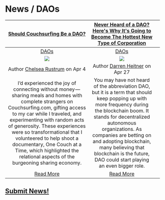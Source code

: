 # News / DAOs

|[Should Couchsurfing Be a DAO?](https://hackernoon.com/should-couchsurfing-be-a-dao-6507646e34ef)|[Never Heard of a DAO? Here's Why It's Going to Become The Hottest New Type of Corporation](https://www.inc.com/darren-heitner/never-heard-of-a-dao-heres-why-its-going-to-become-hottest-new-type-of-corporation.html)||
:-----------:|:-----------:|:-----------:|
|[DAOs](daos.md)|[DAOs](daos.md)||
|[<img src=https://cdn-images-1.medium.com/max/800/1*r2icCZOUK1-FMIdar016FA.jpeg>](https://hackernoon.com/should-couchsurfing-be-a-dao-6507646e34ef)|[<img src=https://www.incimages.com/uploaded_files/image/1940x900/getty_935649472_354813.jpg>](https://www.inc.com/darren-heitner/never-heard-of-a-dao-heres-why-its-going-to-become-hottest-new-type-of-corporation.html)|
|Author [Chelsea Rustrum](https://hackernoon.com/@shareablelife) on Apr 4|Author [Darren Heitner](https://www.inc.com/author/darren-heitner) on Apr 27||
|I’d experienced the joy of connecting without money — sharing meals and homes with complete strangers on Couchsurfing.com, gifting access to my car while I traveled, and experimenting with random acts of generosity. These experiences were so transformational that I volunteered to help shoot a documentary, One Couch at a Time, which highlighted the relational aspects of the burgeoning sharing economy.|You may have not heard of the abbreviation DAO, but it is a term that should keep popping up with more frequency during the blockchain boom. It stands for decentralized autonomous organizations. As companies are betting on and adopting blockchain, many believing that blockchain is the future, DAO could start playing an even bigger role.||
|[Read More](https://hackernoon.com/should-couchsurfing-be-a-dao-6507646e34ef)|[Read More](https://www.inc.com/darren-heitner/never-heard-of-a-dao-heres-why-its-going-to-become-hottest-new-type-of-corporation.html)||

## [Submit News!](../guides/guide_for_submitting_news.md)
